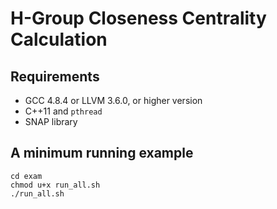 # H-Group Closeness Centrality Calculation

## Requirements

* GCC 4.8.4 or LLVM 3.6.0, or higher version
* C++11 and `pthread`
* SNAP library

## A minimum running example


```shell
cd exam
chmod u+x run_all.sh
./run_all.sh
```

